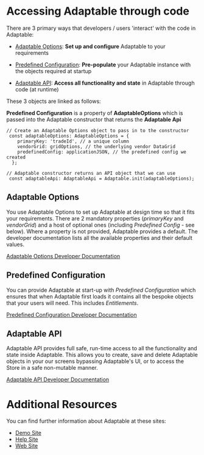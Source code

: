 # Accessing Adaptable through code

There are 3 primary ways that developers / users 'interact' with the code in Adaptable:

- [Adaptable Options](./interfaces/_adaptableOptions_adaptableOptions_.adaptableOptions.html): **Set up and configure** Adaptable to your requirements

- [Predefined Configuration](./interfaces/_predefinedconfig_predefinedconfig_.predefinedconfig.html): **Pre-populate** your Adaptable instance with the objects required at startup 

- [Adaptable API](interfaces/_api_adaptableApi_.adaptableApi.html): **Access all functionality and state** in Adaptable through code (at runtime) 

These 3 objects are linked as follows: 

**Predefined Configuration** is a property of **AdaptableOptions** which is passed into the Adaptable constructor that returns the **Adaptable Api**

```tsx
// Create an Adaptable Options object to pass in to the constructor
 const adaptableOptions: AdaptableOptions = {
    primaryKey: 'tradeId', // a unique column
    vendorGrid: gridOptions, // the underlying vendor DataGrid
    predefinedConfig: applicationJSON, // the predefined config we created
  };

// Adaptable constructor returns an API object that we can use
 const adaptableApi: AdaptableApi = Adaptable.init(adaptableOptions);
```

## Adaptable Options

You use Adaptable Options to set up Adaptable at design time so that it fits your requirements. There are 2 mandatory properties (_primaryKey_ and _vendorGrid_) and a host of optional ones (including _Predefined Config_ - see below). Where a property is not provided, Adaptable provides a default. The developer documentation lists all the available properties and their default values.

[Adaptable Options Developer Documentation](./interfaces/_adaptableOptions_adaptableOptions_.adaptableOptions.html)

## Predefined Configuration

You can provide  Adaptable at start-up with _Predefined Configuration_ which ensures that when Adaptable first loads it contains all the bespoke objects that your users will need. This includes *Entitlements*.

[Predefined Configuration Developer Documentation](./interfaces/_predefinedconfig_predefinedconfig_.predefinedconfig.html)


## Adaptable API

Adaptable API provides full safe, run-time access to all the functionality and state inside Adaptable. This allows you to create, save and delete Adaptable objects in your our screens bypassing Adaptable's UI, or to access the Store in a safe non-mutable manner.

[Adaptable API Developer Documentation](interfaces/_api_adaptableApi_.adaptableApi.html)


# Additional Resources

You can find further information about Adaptable at these sites:

- [Demo Site](https://demo.adaptableblotter.com)
- [Help Site](https://adaptabletools.zendesk.com/hc/en-us)
- [Web Site](http://www.adaptabletools.com)
